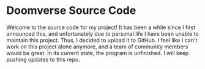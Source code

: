 # Doomverse Source Code
Welcome to the source code for my project! It has been a while since I first announced this, and unfortunately due to personal life I have been unable to maintain this project. Thus, I decided to upload it to GitHub. I feel like I can't work on this project alone anymore, and a team of community members would be great. In its current state, the program is unfinished. I will keep pushing updates to this repo.
